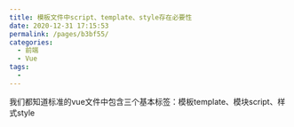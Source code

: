 ```yaml
---
title: 模板文件中script、template、style存在必要性
date: 2020-12-31 17:15:53
permalink: /pages/b3bf55/
categories:
  - 前端
  - Vue
tags:
  - 
---
```

我们都知道标准的vue文件中包含三个基本标签：模板template、模块script、样式style